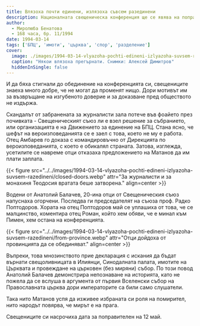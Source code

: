 ```yaml
---
title: Влязоха почти единени, излязоха съвсем разединени
description: Националната свещеническа конференция ще се явява на поправителен през май
author: 
  - Миролюба Бенатова
  - 168 часа, бр. 11/1994
date: 1994-03-14
tags: ['БПЦ', 'имоти', 'църква', 'спор', 'разделение']
cover:
  image: ./images/1994-03-14-vlyazoha-pochti-edineni-izlyazoha-suvsem-razedineni/cover.webp
  caption: "Някои влязоха прегърнати. Снимки: Алексей Димитров"
  hiddenInSingle: false
---
```


И да бяха стигнали до обединение на конференцията си, свещениците знаеха много добре, че не могат да променят нищо. Дори мотивът им за възвръщане на изгубеното доверие и за доказване пред обществото не издържа. 

Скандалът от забранената за журналисти зала потече във фоайето през почивката - Свещеническият съюз ли е взел решение за събранието, или организацията е на Движението за единение на БПЦ. Стана ясно, че шефът на вероизповеданията се е заел с това, което не му е работа. Отец Амбарев го доказа с командировъчно от Дирекцията по вероизповеданията, с което е обикалял страната. Затова, изглежда, усетилите се навреме отци отказаха предложението на Матанов да им плати заплата.

{{< figure src="../../images/1994-03-14-vlyazoha-pochti-edineni-izlyazoha-suvsem-razedineni/closed-doors.webp" attr="За журналисти и за монахиня Теодосия вратата беше затворена." align=center >}}

Водени от Анатолий Балачев, 20-ина отци от Свещеническия съюз напуснаха огорчени. Последва ги председателят на съюза проф. Радко Поптодоров. Хората на отец Поптодоров май се уплашиха от това, че се малцинство, коментира отец Роман, който хем обяви, че е минал към Пимен, хем остана на конференцията.

{{< figure src="../../images/1994-03-14-vlyazoha-pochti-edineni-izlyazoha-suvsem-razedineni/from-province.webp" attr="Отци дойдоха от провинцията да се обединяват." align=center >}}

Въпреки, това мнозинството прие декларация с искания да бъдат върнати свещоливницата в Илиянци, Синодалната палата, имотите на Църквата и провеждане на църковен (без миряни) събор. По този повод Анатолий Балачев демонстрира непознаване на историята, като не пожела да се вслуша в аргумента от първия Вселенски събор на Православната църква дори императорите са били само слушатели.

Така нито Матанов успя да изживее избраната си роля на помирител, нито народът повярва, че мирът е на прага. 

Свещениците си насрочиха дата за поправителен на 12 май.
